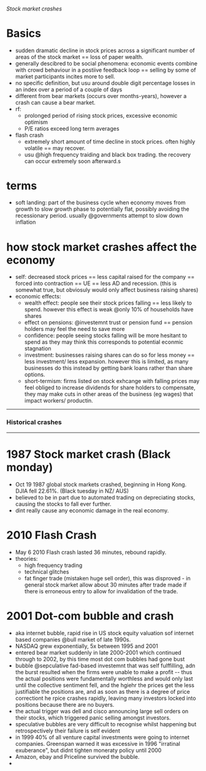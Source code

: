 ###### Stock market crashes


# Basics
- sudden dramatic decline in stock prices across a significant number of areas of the stock market == loss of paper wealth. 
- generally descibred to be social phenomena: economic events combine with crowd behaviour in a postiive feedback loop == selling by some of market participants incites more to sell.
- no specific definition, but usu around double digit percentage losses in an index over a period of a couple of days
- different from bear markets (occurs over months-years), however a crash can cause a bear market.
- rf:
    + prolonged period of rising stock prices, excessive economic optimism
    + P/E ratios exceed long term averages
- flash crash
    + extremely short amount of time decline in stock prices. often highly volatile == may recover.
    + usu @high frequency traiding and black box trading. the recovery can occur extremely soon afterward.s

# terms
- soft landing: part of the business cycle when economy moves from growth to slow growth phase to potentially flat, possibly avoiding the recessionary period. usually @governments attempt to slow down inflation 

# how stock market crashes affect the economy
- self: decreased stock prices == less capital raised for the company == forced into contraction == UE == less AD and recession. (this is somewhat true, but obviosuly would only affect business raising shares)
- economic effects:
    + wealth effect: people see their stock prices falling == less likely to spend. however this effect is weak @only 10% of households have shares
    + effect on pensions: @investemnt trust or pension fund == pension holders may feel the need to save more
    + confidence: people seeing stocks falling will be more hesitant to spend as they may think this corresponds to potential econmic stagnation
    + investment: businesses raising shares can do so for less money == less investment/ less expansion. however this is limited, as many businesses do this instead by getting bank loans rather than share options. 
    + short-termism: firms listed on stock exhcange with falling prices may feel obliged to increase dividends for share holders to compensate, they may make cuts in other areas of the business (eg wages) that impact workers/ productin.

-------------------------------------------

### Historical crashes
-------------------------------------------

# 1987 Stock market crash (Black monday)
- Oct 19 1987 global stock markets crashed, beginning in Hong Kong. DJIA fell 22.61%. (Black tuesday in NZ/ AUS)
- believed to be in part due to automated trading on depreciating stocks, causing the stocks to fall ever further.
- dint really cause any economic damage in the real economy.


# 2010 Flash Crash
- May 6 2010 Flash crash lasted 36 minutes, rebound rapidly. 
- theories: 
    + high frequency trading
    + technical glitches
    + fat finger trade (mistaken huge sell order), this was disproved - in general stock market allow about 30 minutes after trade made if there is erroneous entry to allow for invalidation of the trade.

# 2001 Dot-com bubble and crash
- aka internet bubble, rapid rise in US stock equity valuation sof internet based companies @bull market of late 1990s. 
- NASDAQ grew exponentially, 5x between 1995 and 2001
- entered bear market suddenly in late 2000-2001 which continued through to 2002, by this time most dot com bubbles had gone bust
- bubble @sepculative fad-based investemnt that was self fulffilling, adn the burst resulted when the firms were unable to make a profit -- thus the actual positions were fundamentally worthless and would only last until the collective sentiment fell, and the hgiehr the prices get the less justifiable the positions are, and as soon as there is a degree of price correctiont he rpice crashes rapidly, leaving many investors locked into positions because there are no buyers. 
- the actual trigger was dell and cisco announcing large sell orders on their stocks, which triggered panic selling amongst investors. 
- speculative bubbles are very difficult to recognise whilst happening but retrospectively their failure is self evident
- in 1999 40% of all venture capital investments were going to internet companies. Greenspan warned it was excessive in 1996 "irratinal exuberance", but didnt tighten moneraty policy until 2000 
- Amazon, ebay and Priceline survived the bubble.  
- 
